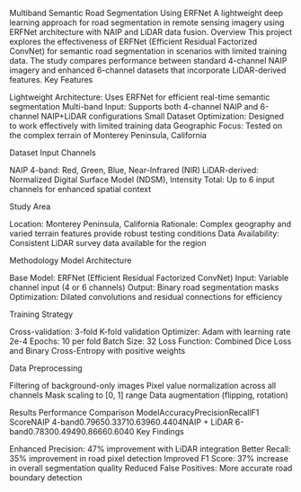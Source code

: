 Multiband Semantic Road Segmentation Using ERFNet
A lightweight deep learning approach for road segmentation in remote sensing imagery using ERFNet architecture with NAIP and LiDAR data fusion.
Overview
This project explores the effectiveness of ERFNet (Efficient Residual Factorized ConvNet) for semantic road segmentation in scenarios with limited training data. The study compares performance between standard 4-channel NAIP imagery and enhanced 6-channel datasets that incorporate LiDAR-derived features.
Key Features

Lightweight Architecture: Uses ERFNet for efficient real-time semantic segmentation
Multi-band Input: Supports both 4-channel NAIP and 6-channel NAIP+LiDAR configurations
Small Dataset Optimization: Designed to work effectively with limited training data
Geographic Focus: Tested on the complex terrain of Monterey Peninsula, California

Dataset
Input Channels

NAIP 4-band: Red, Green, Blue, Near-Infrared (NIR)
LiDAR-derived: Normalized Digital Surface Model (NDSM), Intensity
Total: Up to 6 input channels for enhanced spatial context

Study Area

Location: Monterey Peninsula, California
Rationale: Complex geography and varied terrain features provide robust testing conditions
Data Availability: Consistent LiDAR survey data available for the region

Methodology
Model Architecture

Base Model: ERFNet (Efficient Residual Factorized ConvNet)
Input: Variable channel input (4 or 6 channels)
Output: Binary road segmentation masks
Optimization: Dilated convolutions and residual connections for efficiency

Training Strategy

Cross-validation: 3-fold K-fold validation
Optimizer: Adam with learning rate 2e-4
Epochs: 10 per fold
Batch Size: 32
Loss Function: Combined Dice Loss and Binary Cross-Entropy with positive weights

Data Preprocessing

Filtering of background-only images
Pixel value normalization across all channels
Mask scaling to [0, 1] range
Data augmentation (flipping, rotation)

Results
Performance Comparison
ModelAccuracyPrecisionRecallF1 ScoreNAIP 4-band0.79650.33710.63960.4404NAIP + LiDAR 6-band0.78300.49490.86660.6040
Key Findings

Enhanced Precision: 47% improvement with LiDAR integration
Better Recall: 35% improvement in road pixel detection
Improved F1 Score: 37% increase in overall segmentation quality
Reduced False Positives: More accurate road boundary detection
